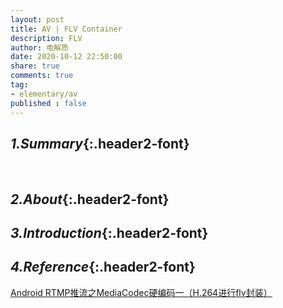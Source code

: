 ```yaml
---
layout: post
title: AV | FLV Container
description: FLV
author: 电解质
date: 2020-10-12 22:50:00
share: true
comments: true
tag: 
- elementary/av
published : false
---
```

## *1.Summary*{:.header2-font}
&emsp;&emsp;
## *2.About*{:.header2-font}
## *3.Introduction*{:.header2-font}
## *4.Reference*{:.header2-font}
[Android RTMP推流之MediaCodec硬编码一（H.264进行flv封装）](https://blog.csdn.net/tanningzhong/article/details/78893881)